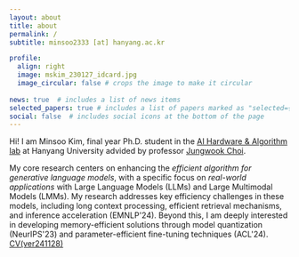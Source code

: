 ```yaml
---
layout: about
title: about
permalink: /
subtitle: minsoo2333 [at] hanyang.ac.kr

profile:
  align: right
  image: mskim_230127_idcard.jpg
  image_circular: false # crops the image to make it circular
  
news: true  # includes a list of news items
selected_papers: true # includes a list of papers marked as "selected={true}"
social: false  # includes social icons at the bottom of the page
---
```


Hi! I am Minsoo Kim, final year Ph.D. student in the [AI Hardware & Algorithm lab](https://sites.google.com/view/aihalab) at Hanyang University advided by professor [Jungwook Choi](https://jchoi-hyu.github.io/).

My core research centers on enhancing the *efficient algorithm for generative language models*, with a specific focus on *real-world applications* with Large Language Models (LLMs) and Large Multimodal Models (LMMs). My research addresses key efficiency challenges in these models, including long context processing, efficient retrieval mechanisms, and inference acceleration (EMNLP'24). Beyond this, I am deeply interested in developing memory-efficient solutions through model quantization (NeurIPS'23) and parameter-efficient fine-tuning techniques (ACL'24). [CV(ver241128)](https://marsjacobs.github.io/assets/pdf/resume_mskim_ver1128.pdf)

 